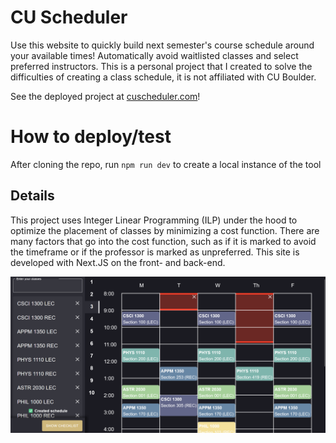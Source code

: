 # CU Scheduler

Use this website to quickly build next semester's course schedule around your available times! Automatically avoid waitlisted classes and select preferred instructors. This is a personal project that I created to solve the difficulties of creating a class schedule, it is not affiliated with CU Boulder.

See the deployed project at [cuscheduler.com](https://www.cuscheduler.com)!

# How to deploy/test

After cloning the repo, run `npm run dev` to create a local instance of the tool

## Details

This project uses Integer Linear Programming (ILP) under the hood to optimize the placement of classes by minimizing a cost function. There are many factors that go into the cost function, such as if it is marked to avoid the timeframe or if the professor is marked as unpreferred. This site is developed with Next.JS on the front- and back-end.

![Homepage Screenshot](public/cuscheduler_screenshot.png)
